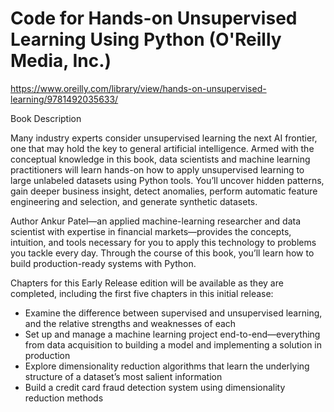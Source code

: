 # Code for Hands-on Unsupervised Learning Using Python (O'Reilly Media, Inc.)

https://www.oreilly.com/library/view/hands-on-unsupervised-learning/9781492035633/

Book Description

Many industry experts consider unsupervised learning the next AI frontier, one that may hold the key to general artificial intelligence. Armed with the conceptual knowledge in this book, data scientists and machine learning practitioners will learn hands-on how to apply unsupervised learning to large unlabeled datasets using Python tools. You’ll uncover hidden patterns, gain deeper business insight, detect anomalies, perform automatic feature engineering and selection, and generate synthetic datasets.

Author Ankur Patel—an applied machine-learning researcher and data scientist with expertise in financial markets—provides the concepts, intuition, and tools necessary for you to apply this technology to problems you tackle every day. Through the course of this book, you’ll learn how to build production-ready systems with Python.

Chapters for this Early Release edition will be available as they are completed, including the first five chapters in this initial release:

* Examine the difference between supervised and unsupervised learning, and the relative strengths and weaknesses of each
* Set up and manage a machine learning project end-to-end—everything from data acquisition to building a model and implementing a solution in production
* Explore dimensionality reduction algorithms that learn the underlying structure of a dataset’s most salient information
* Build a credit card fraud detection system using dimensionality reduction methods
